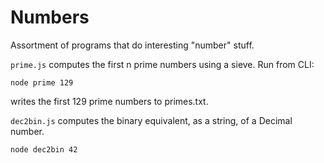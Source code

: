 Numbers
=======

Assortment of programs that do interesting "number" stuff.

```prime.js``` computes the first n prime numbers using a sieve. Run from CLI:


```node prime 129```


writes the first 129 prime numbers to primes.txt.

```dec2bin.js``` computes the binary equivalent, as a string,  of a Decimal number.

```node dec2bin 42```